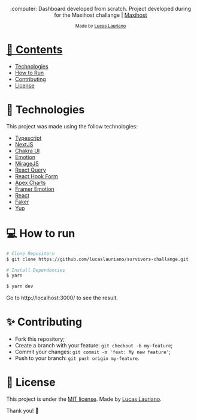 
<p align="center">
   :computer: Dashboard developed from scratch. Project developed during for the Maxihost challange | <a href="https://www.maxihost.com/br">Maxihost</a>
</p>

<div align="center">
  <sub> Made by
    <a href="https://github.com/lucaslauriano">Lucas Lauriano
  </sub>
</div>

# 📌 Contents

* [Technologies](#technologies)
* [How to Run](#how-to-run)
* [Contributing](#sparkles-issues)
* [License](#page_facing_up-license)

# :rocket: Technologies
This project was made using the follow technologies:

* [Typescript](https://www.typescriptlang.org/)
* [NextJS](https://nextjs.org/)
* [Chakra UI](https://chakra-ui.com/)
* [Emotion](https://emotion.sh/)
* [MirageJS](https://miragejs.com/)
* [React Query](https://react-query.tanstack.com/)
* [React Hook Form](https://react-hook-form.com/)
* [Apex Charts](https://apexcharts.com/)
* [Framer Emotion](https://www.framer.com/motion/)
* [React](https://reactjs.org/)
* [Faker](https://github.com/marak/Faker.js/)
* [Yup](https://github.com/jquense/yup)

# :computer: How to run

```bash
# Clone Repository
$ git clone https://github.com/lucaslauriano/survivors-challange.git
```

```bash
# Install Dependencies
$ yarn
```

```bash
$ yarn dev
```

Go to http://localhost:3000/ to see the result.
# :sparkles: Contributing

- Fork this repository;
- Create a branch with your feature: `git checkout -b my-feature`;
- Commit your changes: `git commit -m 'feat: My new feature'`;
- Push to your branch: `git push origin my-feature`.

# :page_facing_up: License

This project is under the [MIT license](./LICENSE).
Made by [Lucas Lauriano](https://www.linkedin.com/in/lucaslauriano/).

Thank you! 🌠
